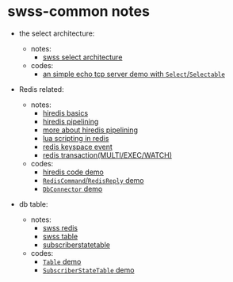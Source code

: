 # swss-common notes

* the select architecture:
    * notes:
        * [swss select architecture](https://github.com/lolyu/aoi/blob/master/sonic/sonic-swss-common/swss_common_select.md)
    * codes:
        * [an simple echo tcp server demo with `Select`/`Selectable`](https://github.com/lolyu/aoi/blob/master/sonic/sonic-swss-common/codes/tcp_echo_server_with_selectable_demo.cpp)

* Redis related:
    * notes:
        * [hiredis basics](https://github.com/lolyu/aoi/blob/master/sonic/sonic-swss-common/hi_hiredis.md)
        * [hiredis pipelining](https://programmer.group/hiredis-realizes-redis-pipeline.html)
        * [more about hiredis pipelining](https://github.com/lolyu/aoi/blob/master/sonic/sonic-swss-common/hiredis_pipelining.md)
        * [lua scripting in redis](https://github.com/lolyu/aoi/tree/master/sonic/sonic-swss-common)
        * [redis keyspace event](https://github.com/lolyu/aoi/blob/master/sonic/sonic-swss-common/redis_keyspace_events.md)
        * [redis transaction(MULTI/EXEC/WATCH)](https://github.com/lolyu/aoi/blob/master/sonic/sonic-swss-common/redis_transaction.md)
    * codes:
        * [hiredis code demo](https://github.com/lolyu/aoi/blob/master/redis/hiredis/redis_basics.cpp)
        * [`RedisCommand`/`RedisReply` demo](https://github.com/lolyu/aoi/blob/master/sonic/sonic-swss-common/codes/format_redis_command.cpp)
        * [`DbConnector` demo](https://github.com/lolyu/aoi/blob/master/sonic/sonic-swss-common/codes/dbconnector_demo.cpp)

* db table:
    * notes:
        * [swss redis](https://github.com/lolyu/aoi/blob/master/sonic/sonic-swss-common/swss_common_redis.md)
        * [swss table](https://github.com/lolyu/aoi/blob/master/sonic/sonic-swss-common/swss_common_table.md)
        * [subscriberstatetable](https://github.com/lolyu/aoi/blob/master/sonic/sonic-swss-common/swss_common_subscriberstatetable.md)
    * codes:
        * [`Table` demo](https://github.com/lolyu/aoi/edit/master/sonic/sonic-swss-common/table_demo.cpp)
        * [`SubscriberStateTable` demo](https://github.com/lolyu/aoi/blob/master/sonic/sonic-swss-common/codes/subscriberstatetable_demo.cpp)

